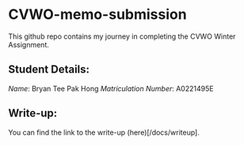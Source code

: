 # CVWO-memo-submission
This github repo contains my journey in completing the CVWO Winter Assignment.

## Student Details:

*Name*: Bryan Tee Pak Hong
*Matriculation Number*: A0221495E

## Write-up:
You can find the link to the write-up (here)[/docs/writeup].
